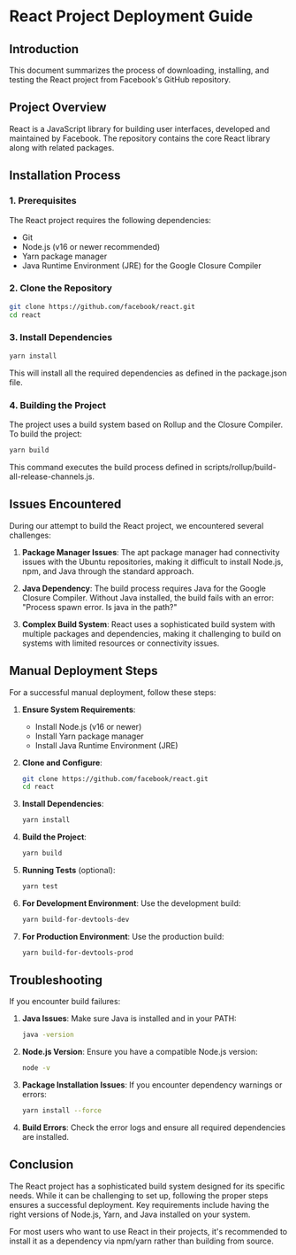 # React Project Deployment Guide

## Introduction
This document summarizes the process of downloading, installing, and testing the React project from Facebook's GitHub repository.

## Project Overview
React is a JavaScript library for building user interfaces, developed and maintained by Facebook. The repository contains the core React library along with related packages.

## Installation Process

### 1. Prerequisites
The React project requires the following dependencies:
- Git
- Node.js (v16 or newer recommended)
- Yarn package manager 
- Java Runtime Environment (JRE) for the Google Closure Compiler

### 2. Clone the Repository
```bash
git clone https://github.com/facebook/react.git
cd react
```

### 3. Install Dependencies
```bash
yarn install
```
This will install all the required dependencies as defined in the package.json file.

### 4. Building the Project
The project uses a build system based on Rollup and the Closure Compiler. To build the project:
```bash
yarn build
```

This command executes the build process defined in scripts/rollup/build-all-release-channels.js.

## Issues Encountered

During our attempt to build the React project, we encountered several challenges:

1. **Package Manager Issues**: The apt package manager had connectivity issues with the Ubuntu repositories, making it difficult to install Node.js, npm, and Java through the standard approach.

2. **Java Dependency**: The build process requires Java for the Google Closure Compiler. Without Java installed, the build fails with an error: "Process spawn error. Is java in the path?"

3. **Complex Build System**: React uses a sophisticated build system with multiple packages and dependencies, making it challenging to build on systems with limited resources or connectivity issues.

## Manual Deployment Steps

For a successful manual deployment, follow these steps:

1. **Ensure System Requirements**:
   - Install Node.js (v16 or newer)
   - Install Yarn package manager
   - Install Java Runtime Environment (JRE)

2. **Clone and Configure**:
   ```bash
   git clone https://github.com/facebook/react.git
   cd react
   ```

3. **Install Dependencies**:
   ```bash
   yarn install
   ```

4. **Build the Project**:
   ```bash
   yarn build
   ```

5. **Running Tests** (optional):
   ```bash
   yarn test
   ```

6. **For Development Environment**:
   Use the development build:
   ```bash
   yarn build-for-devtools-dev
   ```

7. **For Production Environment**:
   Use the production build:
   ```bash
   yarn build-for-devtools-prod
   ```

## Troubleshooting

If you encounter build failures:

1. **Java Issues**: Make sure Java is installed and in your PATH:
   ```bash
   java -version
   ```

2. **Node.js Version**: Ensure you have a compatible Node.js version:
   ```bash
   node -v
   ```

3. **Package Installation Issues**: If you encounter dependency warnings or errors:
   ```bash
   yarn install --force
   ```

4. **Build Errors**: Check the error logs and ensure all required dependencies are installed.

## Conclusion

The React project has a sophisticated build system designed for its specific needs. While it can be challenging to set up, following the proper steps ensures a successful deployment. Key requirements include having the right versions of Node.js, Yarn, and Java installed on your system.

For most users who want to use React in their projects, it's recommended to install it as a dependency via npm/yarn rather than building from source.